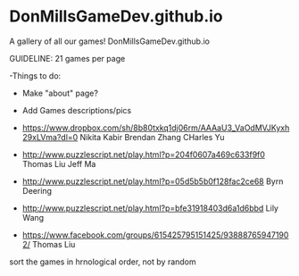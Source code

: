 DonMillsGameDev.github.io
=========================

A gallery of all our games!
DonMillsGameDev.github.io

GUIDELINE:
  21 games per page

-Things to do:
   - Make "about" page?
   - Add Games descriptions/pics
      
- https://www.dropbox.com/sh/8b80txkq1dj06rm/AAAaU3_VaOdMVJKyxh29xLVma?dl=0 Nikita Kabir Brendan Zhang CHarles Yu
- http://www.puzzlescript.net/play.html?p=204f0607a469c633f9f0 Thomas Liu Jeff Ma
- http://www.puzzlescript.net/play.html?p=05d5b5b0f128fac2ce68 Byrn Deering
- http://www.puzzlescript.net/play.html?p=bfe31918403d6a1d6bbd Lily Wang
- https://www.facebook.com/groups/615425795151425/938887659471902/ Thomas Liu

sort the games in hrnological order, not by random
